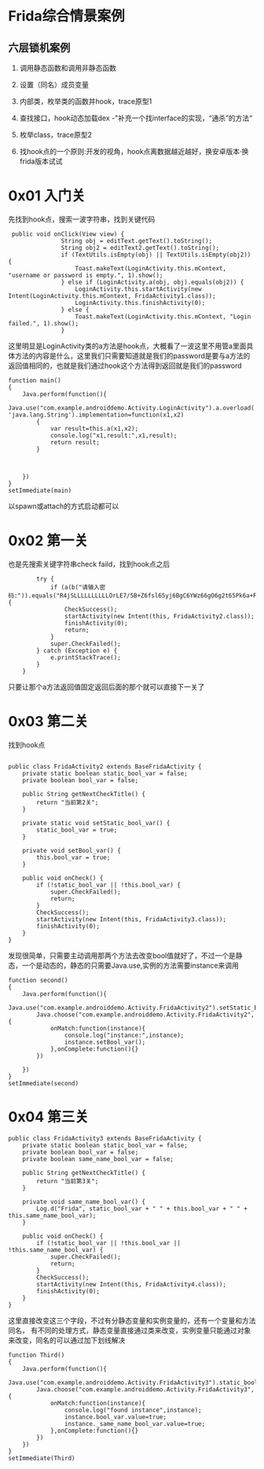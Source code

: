 # Frida综合情景案例
## 六层锁机案例
1. 调用静态函数和调用非静态函数
2. 设置（同名）成员变量
3. 内部类，枚举类的函数并hook，trace原型1
4. 查找接口，hook动态加载dex -"补充一个找interface的实现，“通杀”的方法“
5. 枚举class，trace原型2

6. 找hook点的一个原则:开发的视角，hook点离数据越近越好，换安卓版本·换frida版本试试

# 0x01 入门关
先找到hook点，搜索一波字符串，找到关键代码
 ```
  public void onClick(View view) {
                String obj = editText.getText().toString();
                String obj2 = editText2.getText().toString();
                if (TextUtils.isEmpty(obj) || TextUtils.isEmpty(obj2)) {
                    Toast.makeText(LoginActivity.this.mContext, "username or password is empty.", 1).show();
                } else if (LoginActivity.a(obj, obj).equals(obj2)) {
                    LoginActivity.this.startActivity(new Intent(LoginActivity.this.mContext, FridaActivity1.class));
                    LoginActivity.this.finishActivity(0);
                } else {
                    Toast.makeText(LoginActivity.this.mContext, "Login failed.", 1).show();
                }
```
这里明显是LoginActivity类的a方法是hook点，大概看了一波这里不用管a里面具体方法的内容是什么，这里我们只需要知道就是我们的password是要与a方法的返回值相同的，也就是我们通过hook这个方法得到返回就是我们的password  
```
function main()
{
    Java.perform(function(){
        Java.use("com.example.androiddemo.Activity.LoginActivity").a.overload('java.lang.String', 'java.lang.String').implementation=function(x1,x2)
        {
            var result=this.a(x1,x2);
            console.log("x1,result:",x1,result);
            return result;
        }



    })
}
setImmediate(main)
```
以spawn或attach的方式启动都可以
# 0x02 第一关
也是先搜索关键字符串check faild，找到hook点之后
```public void onCheck() {
        try {
            if (a(b("请输入密码:")).equals("R4jSLLLLLLLLLLOrLE7/5B+Z6fsl65yj6BgC6YWz66gO6g2t65Pk6a+P65NK44NNROl0wNOLLLL=")) {
                CheckSuccess();
                startActivity(new Intent(this, FridaActivity2.class));
                finishActivity(0);
                return;
            }
            super.CheckFailed();
        } catch (Exception e) {
            e.printStackTrace();
        }
    }
```
只要让那个a方法返回值固定返回后面的那个就可以直接下一关了
# 0x03 第二关
找到hook点
```

public class FridaActivity2 extends BaseFridaActivity {
    private static boolean static_bool_var = false;
    private boolean bool_var = false;

    public String getNextCheckTitle() {
        return "当前第2关";
    }

    private static void setStatic_bool_var() {
        static_bool_var = true;
    }

    private void setBool_var() {
        this.bool_var = true;
    }

    public void onCheck() {
        if (!static_bool_var || !this.bool_var) {
            super.CheckFailed();
            return;
        }
        CheckSuccess();
        startActivity(new Intent(this, FridaActivity3.class));
        finishActivity(0);
    }
}
```
发现很简单，只需要主动调用那两个方法去改变bool值就好了，不过一个是静态，一个是动态的，静态的只需要Java.use,实例的方法需要instance来调用  
```
function second()
{
    Java.perform(function(){
        Java.use("com.example.androiddemo.Activity.FridaActivity2").setStatic_bool_var();
        Java.choose("com.example.androiddemo.Activity.FridaActivity2",{
            onMatch:function(instance){
                console.log("instance:",instance);
                instance.setBool_var();
            },onComplete:function(){}
        })

    })
}
setImmediate(second)
```
# 0x04 第三关
```
public class FridaActivity3 extends BaseFridaActivity {
    private static boolean static_bool_var = false;
    private boolean bool_var = false;
    private boolean same_name_bool_var = false;

    public String getNextCheckTitle() {
        return "当前第3关";
    }

    private void same_name_bool_var() {
        Log.d("Frida", static_bool_var + " " + this.bool_var + " " + this.same_name_bool_var);
    }

    public void onCheck() {
        if (!static_bool_var || !this.bool_var || !this.same_name_bool_var) {
            super.CheckFailed();
            return;
        }
        CheckSuccess();
        startActivity(new Intent(this, FridaActivity4.class));
        finishActivity(0);
    }
}
```
这里直接改变这三个字段，不过有分静态变量和实例变量的，还有一个变量和方法同名，
有不同的处理方式，静态变量直接通过类来改变，实例变量只能通过对象来改变，同名的可以通过加下划线解决  
```
function Third()
{
    Java.perform(function(){
        Java.use("com.example.androiddemo.Activity.FridaActivity3").static_bool_var.value=true;
        Java.choose("com.example.androiddemo.Activity.FridaActivity3",{
            onMatch:function(instance){
                console.log("found instance",instance);
                instance.bool_var.value=true;
                instance._same_name_bool_var.value=true;
            },onComplete:function(){}
        })
    })
}
setImmediate(Third)
```
